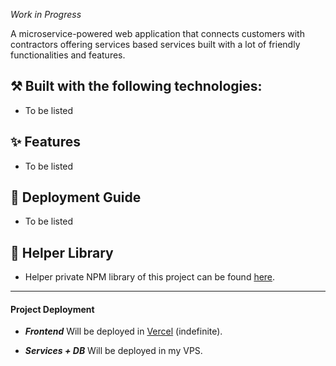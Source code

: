 _Work in Progress_

A microservice-powered web application that connects customers with contractors offering services based services built with a lot of friendly functionalities and features.

## ⚒️ Built with the following technologies:
- To be listed

## ✨ Features
- To be listed

## 🚀 Deployment Guide
- To be listed

## 🔧 Helper Library
- Helper private NPM library of this project can be found [here](https://github.com/jeffreybernadas/service-hub-helper).

<hr />

#### Project Deployment

- **_Frontend_**
Will be deployed in [Vercel](https://vercel.com/) (indefinite).

- **_Services + DB_**
Will be deployed in my VPS.